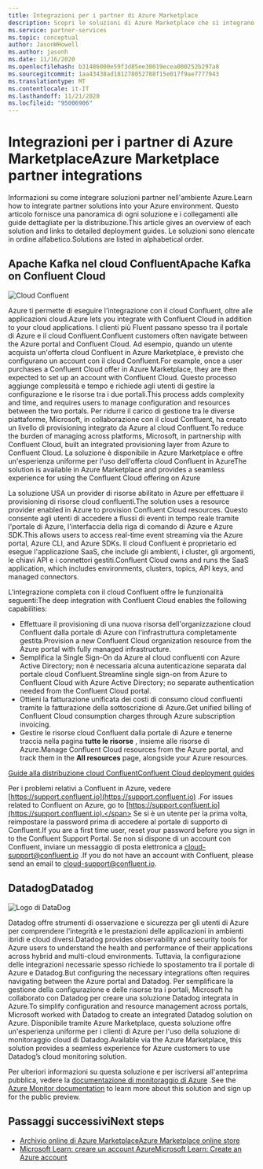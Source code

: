 ```yaml
---
title: Integrazioni per i partner di Azure Marketplace
description: Scopri le soluzioni di Azure Marketplace che si integrano con l'ambiente Azure e Ottieni il collegamento alle guide di distribuzione dei partner Microsoft.
ms.service: partner-services
ms.topic: conceptual
author: JasonWHowell
ms.author: jasonh
ms.date: 11/16/2020
ms.openlocfilehash: b31486000e59f3d85ee30019ecea000252b297a8
ms.sourcegitcommit: 1aa43438ad181278052788f15e017f9ae7777943
ms.translationtype: MT
ms.contentlocale: it-IT
ms.lasthandoff: 11/21/2020
ms.locfileid: "95006906"
---
```

# <a name="azure-marketplace-partner-integrations"></a><span data-ttu-id="cfbbc-103">Integrazioni per i partner di Azure Marketplace</span><span class="sxs-lookup"><span data-stu-id="cfbbc-103">Azure Marketplace partner integrations</span></span>

<span data-ttu-id="cfbbc-104">Informazioni su come integrare soluzioni partner nell'ambiente Azure.</span><span class="sxs-lookup"><span data-stu-id="cfbbc-104">Learn how to integrate partner solutions into your Azure environment.</span></span> <span data-ttu-id="cfbbc-105">Questo articolo fornisce una panoramica di ogni soluzione e i collegamenti alle guide dettagliate per la distribuzione.</span><span class="sxs-lookup"><span data-stu-id="cfbbc-105">This article gives an overview of each solution and links to detailed deployment guides.</span></span> <span data-ttu-id="cfbbc-106">Le soluzioni sono elencate in ordine alfabetico.</span><span class="sxs-lookup"><span data-stu-id="cfbbc-106">Solutions are listed in alphabetical order.</span></span> 

## <a name="apache-kafka-on-confluent-cloud"></a><span data-ttu-id="cfbbc-107">Apache Kafka nel cloud Confluent</span><span class="sxs-lookup"><span data-stu-id="cfbbc-107">Apache Kafka on Confluent Cloud</span></span>

![Cloud Confluent](./media/partners/confluent-cloud.png)

<span data-ttu-id="cfbbc-109">Azure ti permette di eseguire l'integrazione con il cloud Confluent, oltre alle applicazioni cloud.</span><span class="sxs-lookup"><span data-stu-id="cfbbc-109">Azure lets you integrate with Confluent Cloud in addition to your cloud applications.</span></span> <span data-ttu-id="cfbbc-110">I clienti più Fluent passano spesso tra il portale di Azure e il cloud Confluent.</span><span class="sxs-lookup"><span data-stu-id="cfbbc-110">Confluent customers often navigate between the Azure portal and Confluent Cloud.</span></span> <span data-ttu-id="cfbbc-111">Ad esempio, quando un utente acquista un'offerta cloud Confluent in Azure Marketplace, è previsto che configurano un account con il cloud Confluent.</span><span class="sxs-lookup"><span data-stu-id="cfbbc-111">For example, once a user purchases a Confluent Cloud offer in Azure Marketplace, they are then expected to set up an account with Confluent Cloud.</span></span> <span data-ttu-id="cfbbc-112">Questo processo aggiunge complessità e tempo e richiede agli utenti di gestire la configurazione e le risorse tra i due portali.</span><span class="sxs-lookup"><span data-stu-id="cfbbc-112">This process adds complexity and time, and requires users to manage configuration and resources between the two portals.</span></span> <span data-ttu-id="cfbbc-113">Per ridurre il carico di gestione tra le diverse piattaforme, Microsoft, in collaborazione con il cloud Confluent, ha creato un livello di provisioning integrato da Azure al cloud Confluent.</span><span class="sxs-lookup"><span data-stu-id="cfbbc-113">To reduce the burden of managing across platforms, Microsoft, in partnership with Confluent Cloud, built an integrated provisioning layer from Azure to Confluent Cloud.</span></span> <span data-ttu-id="cfbbc-114">La soluzione è disponibile in Azure Marketplace e offre un'esperienza uniforme per l'uso dell'offerta cloud Confluent in Azure</span><span class="sxs-lookup"><span data-stu-id="cfbbc-114">The solution is available in Azure Marketplace and  provides a seamless experience for using the Confluent Cloud offering on Azure</span></span>

<span data-ttu-id="cfbbc-115">La soluzione USA un provider di risorse abilitato in Azure per effettuare il provisioning di risorse cloud confluenti.</span><span class="sxs-lookup"><span data-stu-id="cfbbc-115">The solution uses a resource provider enabled in Azure to provision Confluent Cloud resources.</span></span> <span data-ttu-id="cfbbc-116">Questo consente agli utenti di accedere a flussi di eventi in tempo reale tramite l'portale di Azure, l'interfaccia della riga di comando di Azure e Azure SDK.</span><span class="sxs-lookup"><span data-stu-id="cfbbc-116">This allows users to access real-time event streaming via the Azure portal, Azure CLI, and Azure SDKs.</span></span> <span data-ttu-id="cfbbc-117">Il cloud Confluent è proprietario ed esegue l'applicazione SaaS, che include gli ambienti, i cluster, gli argomenti, le chiavi API e i connettori gestiti.</span><span class="sxs-lookup"><span data-stu-id="cfbbc-117">Confluent Cloud owns and runs the SaaS application, which includes environments, clusters, topics, API keys, and managed connectors.</span></span>

<span data-ttu-id="cfbbc-118">L'integrazione completa con il cloud Confluent offre le funzionalità seguenti:</span><span class="sxs-lookup"><span data-stu-id="cfbbc-118">The deep integration with Confluent Cloud enables the following capabilities:</span></span>

- <span data-ttu-id="cfbbc-119">Effettuare il provisioning di una nuova risorsa dell'organizzazione cloud Confluent dalla portale di Azure con l'infrastruttura completamente gestita.</span><span class="sxs-lookup"><span data-stu-id="cfbbc-119">Provision a new Confluent Cloud organization resource from the Azure portal with fully managed infrastructure.</span></span>
- <span data-ttu-id="cfbbc-120">Semplifica la Single Sign-On da Azure al cloud confluenti con Azure Active Directory; non è necessaria alcuna autenticazione separata dal portale cloud Confluent.</span><span class="sxs-lookup"><span data-stu-id="cfbbc-120">Streamline single sign-on from Azure to Confluent Cloud with Azure Active Directory; no separate authentication needed from the Confluent Cloud portal.</span></span>
- <span data-ttu-id="cfbbc-121">Ottieni la fatturazione unificata dei costi di consumo cloud confluenti tramite la fatturazione della sottoscrizione di Azure.</span><span class="sxs-lookup"><span data-stu-id="cfbbc-121">Get unified billing of Confluent Cloud consumption charges through Azure subscription invoicing.</span></span>
- <span data-ttu-id="cfbbc-122">Gestire le risorse cloud Confluent dalla portale di Azure e tenerne traccia nella pagina **tutte le risorse** , insieme alle risorse di Azure.</span><span class="sxs-lookup"><span data-stu-id="cfbbc-122">Manage Confluent Cloud resources from the Azure portal, and track them in the **All resources** page, alongside your Azure resources.</span></span>

[<span data-ttu-id="cfbbc-123">Guide alla distribuzione cloud Confluent</span><span class="sxs-lookup"><span data-stu-id="cfbbc-123">Confluent Cloud deployment guides</span></span>](https://docs.confluent.io/current/cloud/marketplace/index.html)

<span data-ttu-id="cfbbc-124">Per i problemi relativi a Confluent in Azure, vedere [https://support.confluent.io](https://support.confluent.io) .</span><span class="sxs-lookup"><span data-stu-id="cfbbc-124">For issues related to Confluent on Azure, go to [https://support.confluent.io](https://support.confluent.io).</span></span> <span data-ttu-id="cfbbc-125">Se si è un utente per la prima volta, reimpostare la password prima di accedere al portale di supporto di Confluent.</span><span class="sxs-lookup"><span data-stu-id="cfbbc-125">If you are a first time user, reset your password before you sign in to the Confluent Support Portal.</span></span> <span data-ttu-id="cfbbc-126">Se non si dispone di un account con Confluent, inviare un messaggio di posta elettronica a [cloud-support@confluent.io](mailto:cloud-support@confluent.io) .</span><span class="sxs-lookup"><span data-stu-id="cfbbc-126">If you do not have an account with Confluent, please send an email to [cloud-support@confluent.io](mailto:cloud-support@confluent.io).</span></span>

## <a name="datadog"></a><span data-ttu-id="cfbbc-127">Datadog</span><span class="sxs-lookup"><span data-stu-id="cfbbc-127">Datadog</span></span>

![Logo di DataDog](./media/partners/datadog.png)

<span data-ttu-id="cfbbc-129">Datadog offre strumenti di osservazione e sicurezza per gli utenti di Azure per comprendere l'integrità e le prestazioni delle applicazioni in ambienti ibridi e cloud diversi.</span><span class="sxs-lookup"><span data-stu-id="cfbbc-129">Datadog provides observability and security tools for Azure users to understand the health and performance of their applications across hybrid and multi-cloud environments.</span></span> <span data-ttu-id="cfbbc-130">Tuttavia, la configurazione delle integrazioni necessarie spesso richiede lo spostamento tra il portale di Azure e Datadog.</span><span class="sxs-lookup"><span data-stu-id="cfbbc-130">But configuring the necessary integrations often requires navigating between the Azure portal and Datadog.</span></span> <span data-ttu-id="cfbbc-131">Per semplificare la gestione della configurazione e delle risorse tra i portali, Microsoft ha collaborato con Datadog per creare una soluzione Datadog integrata in Azure.</span><span class="sxs-lookup"><span data-stu-id="cfbbc-131">To simplify configuration and resource management across portals, Microsoft worked with Datadog to create an integrated Datadog solution on Azure.</span></span> <span data-ttu-id="cfbbc-132">Disponibile tramite Azure Marketplace, questa soluzione offre un'esperienza uniforme per i clienti di Azure per l'uso della soluzione di monitoraggio cloud di Datadog.</span><span class="sxs-lookup"><span data-stu-id="cfbbc-132">Available via the Azure Marketplace, this solution provides a seamless experience for Azure customers to use Datadog’s cloud monitoring solution.</span></span>

<span data-ttu-id="cfbbc-133">Per ulteriori informazioni su questa soluzione e per iscriversi all'anteprima pubblica, vedere la [documentazione di monitoraggio di Azure](/azure/azure-monitor/platform/partners#datadog) .</span><span class="sxs-lookup"><span data-stu-id="cfbbc-133">See the [Azure Monitor documentation](/azure/azure-monitor/platform/partners#datadog) to learn more about this solution and sign up for the public preview.</span></span>

## <a name="next-steps"></a><span data-ttu-id="cfbbc-134">Passaggi successivi</span><span class="sxs-lookup"><span data-stu-id="cfbbc-134">Next steps</span></span>

- [<span data-ttu-id="cfbbc-135">Archivio online di Azure Marketplace</span><span class="sxs-lookup"><span data-stu-id="cfbbc-135">Azure Marketplace online store</span></span>](https://azure.microsoft.com/marketplace/)
- [<span data-ttu-id="cfbbc-136">Microsoft Learn: creare un account Azure</span><span class="sxs-lookup"><span data-stu-id="cfbbc-136">Microsoft Learn: Create an Azure account</span></span>](/learn/modules/create-an-azure-account/)
